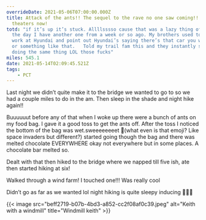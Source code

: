 ```yaml
---
overrideDate: 2021-05-06T07:00:00.000Z
title: Attack of the ants!! The sequel to the rave no one saw coming!!!! In
  theaters now!
totd: "if it’s up it’s stuck. Allllsssso cause that was a lazy thing of
  the day I have another one from a week or so ago. My brothers used to say I
  work at Hyundai and point out Hyundai’s saying there’s that car you worked on
  or something like that.   Told my trail fam this and they instantly stated
  doing the same thing LOL those fucks"
miles: 545.1
date: 2021-05-14T02:09:45.521Z
tags: 
    - PCT
---
```

Last night we didn’t quite make it to the bridge we wanted to go to so we had a couple miles to do in the am. Then sleep in the shade and night hike again!!

Buuuuuut before any of that when I woke up there were a bunch of ants on my food bag. I gave it a good toss to get the ants off. After the toss I noticed the bottom of the bag was wet.sweeeeeeeet 👾(what even is that emoji? Like space invaders but different?) started going though the bag and there was melted chocolate EVERYWHERE okay not everywhere but in some places. A chocolate bar melted so.

Dealt with that then hiked to the bridge where we napped till five ish, ate then started hiking at six!

Walked through a wind farm! I touched one!!! Was really cool

Didn’t go as far as we wanted lol night hiking is quite sleepy inducing 🔦🧸🛌

{{< image src="beff2719-b07b-4bd3-a852-cc2f08af0c39.jpeg" alt="Keith with a windmill" title="Windmill keith" >}}